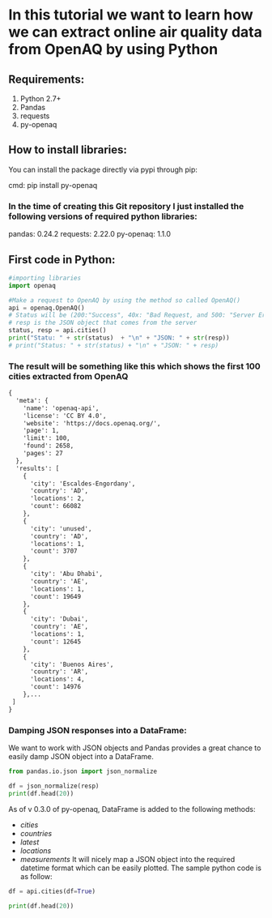 # In this tutorial we want to learn how we can extract online air quality data from OpenAQ by using Python
## Requirements: 
1. Python 2.7+
2. Pandas
3. requests
4. py-openaq
## How to install libraries: 
You can install the package directly via pypi through pip:

cmd: pip install py-openaq

### In the time of creating this Git repository I just installed the following versions of required python libraries: 
pandas: 0.24.2
requests: 2.22.0
py-openaq: 1.1.0
## First code in Python: 
```Python
#importing libraries
import openaq

#Make a request to OpenAQ by using the method so called OpenAQ()
api = openaq.OpenAQ()
# Status will be (200:"Success", 40x: "Bad Request, and 500: "Server Error")
# resp is the JSON object that comes from the server
status, resp = api.cities()
print("Statu: " + str(status)  + "\n" + "JSON: " + str(resp))
# print("Status: " + str(status) + "\n" + "JSON: " + resp)
```
### The result will be something like this which shows the first 100 cities extracted from OpenAQ
```HTML
{
  'meta': {
    'name': 'openaq-api',
    'license': 'CC BY 4.0',
    'website': 'https://docs.openaq.org/',
    'page': 1,
    'limit': 100,
    'found': 2658,
    'pages': 27
  },
  'results': [
    {
      'city': 'Escaldes-Engordany',
      'country': 'AD',
      'locations': 2,
      'count': 66082
    },
    {
      'city': 'unused',
      'country': 'AD',
      'locations': 1,
      'count': 3707
    },
    {
      'city': 'Abu Dhabi',
      'country': 'AE',
      'locations': 1,
      'count': 19649
    },
    {
      'city': 'Dubai',
      'country': 'AE',
      'locations': 1,
      'count': 12645
    },
    {
      'city': 'Buenos Aires',
      'country': 'AR',
      'locations': 4,
      'count': 14976
    },...
 ]
}
```
### Damping JSON responses into a DataFrame:
We want to work with JSON objects and Pandas provides a great chance to easily damp JSON object into a DataFrame. 
```Python
from pandas.io.json import json_normalize

df = json_normalize(resp)
print(df.head(20))
```
As of v 0.3.0 of py-openaq, DataFrame is added to the following methods: 
* *cities*
* *countries*
* *latest*
* *locations*
* *measurements*
It will nicely map a JSON object into the required datetime format which can be easily plotted. The sample python code is as follow: 
```Python
df = api.cities(df=True)

print(df.head(20))
```
